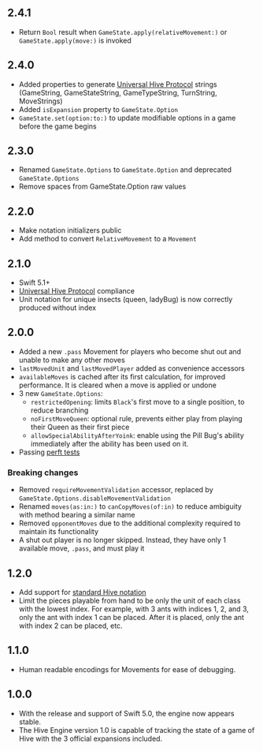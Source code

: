 ## 2.4.1

* Return `Bool` result when `GameState.apply(relativeMovement:)` or `GameState.apply(move:)` is invoked

## 2.4.0

* Added properties to generate [Universal Hive Protocol](https://github.com/jonthysell/Mzinga/wiki/UniversalHiveProtocol) strings (GameString, GameStateString, GameTypeString, TurnString, MoveStrings)
* Added `isExpansion` property to `GameState.Option`
* `GameState.set(option:to:)` to update modifiable options in a game before the game begins

## 2.3.0

* Renamed `GameState.Options` to `GameState.Option` and deprecated `GameState.Options`
* Remove spaces from GameState.Option raw values

## 2.2.0

* Make notation initializers public
* Add method to convert `RelativeMovement` to a `Movement`

## 2.1.0

* Swift 5.1+
* [Universal Hive Protocol](https://github.com/jonthysell/Mzinga/wiki/UniversalHiveProtocol) compliance
* Unit notation for unique insects (queen, ladyBug) is now correctly produced without index

## 2.0.0

* Added a new `.pass` Movement for players who become shut out and unable to make any other moves
* `lastMovedUnit` and `lastMovedPlayer` added as convenience accessors
* `availableMoves` is cached after its first calculation, for improved performance. It is cleared when a move is applied or undone
* 3 new `GameState.Options`:
    * `restrictedOpening`: limits `Black`'s first move to a single position, to reduce branching
    * `noFirstMoveQueen`: optional rule, prevents either play from playing their Queen as their first piece
    * `allowSpecialAbilityAfterYoink`: enable using the Pill Bug's ability immediately after the ability has been used on it.
* Passing [perft tests](https://github.com/jonthysell/Mzinga/wiki/Perft)

### Breaking changes
* Removed `requireMovementValidation` accessor, replaced by `GameState.Options.disableMovementValidation`
* Renamed `moves(as:in:)` to `canCopyMoves(of:in)` to reduce ambiguity with method bearing a similar name
* Removed `opponentMoves` due to the additional complexity required to maintain its functionality
* A shut out player is no longer skipped. Instead, they have only 1 available move, `.pass`, and must play it

## 1.2.0

* Add support for [standard Hive notation](http://www.boardspace.net/english/about_hive_notation.html)
* Limit the pieces playable from hand to be only the unit of each class with the lowest index. For example, with 3 ants with indices 1, 2, and 3, only the ant with index 1 can be placed. After it is placed, only the ant with index 2 can be placed, etc.

## 1.1.0

* Human readable encodings for Movements for ease of debugging.

## 1.0.0

* With the release and support of Swift 5.0, the engine now appears stable.
* The Hive Engine version 1.0 is capable of tracking the state of a game of Hive with the 3 official expansions included.
